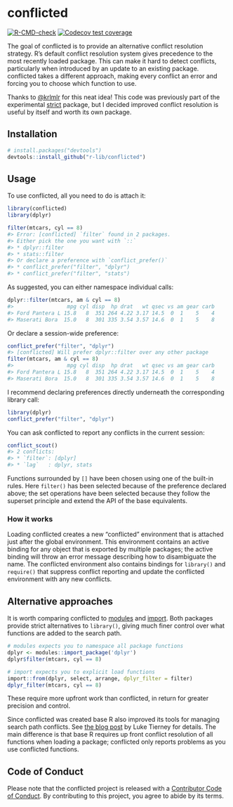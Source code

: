 
<!-- README.md is generated from README.Rmd. Please edit that file -->

# conflicted

<!-- badges: start -->

[![R-CMD-check](https://github.com/r-lib/conflicted/workflows/R-CMD-check/badge.svg)](https://github.com/r-lib/conflicted/actions)
[![Codecov test
coverage](https://codecov.io/gh/r-lib/conflicted/branch/main/graph/badge.svg)](https://app.codecov.io/gh/r-lib/conflicted?branch=main)
<!-- badges: end -->

The goal of conflicted is to provide an alternative conflict resolution
strategy. R’s default conflict resolution system gives precedence to the
most recently loaded package. This can make it hard to detect conflicts,
particularly when introduced by an update to an existing package.
conflicted takes a different approach, making every conflict an error
and forcing you to choose which function to use.

Thanks to [@krlmlr](https://github.com/krlmlr) for this neat idea! This
code was previously part of the experimental
[strict](https://github.com/hadley/strict) package, but I decided
improved conflict resolution is useful by itself and worth its own
package.

## Installation

``` r
# install.packages("devtools")
devtools::install_github("r-lib/conflicted")
```

## Usage

To use conflicted, all you need to do is attach it:

``` r
library(conflicted)
library(dplyr)

filter(mtcars, cyl == 8)
#> Error: [conflicted] `filter` found in 2 packages.
#> Either pick the one you want with `::` 
#> * dplyr::filter
#> * stats::filter
#> Or declare a preference with `conflict_prefer()`
#> * conflict_prefer("filter", "dplyr")
#> * conflict_prefer("filter", "stats")
```

As suggested, you can either namespace individual calls:

``` r
dplyr::filter(mtcars, am & cyl == 8)
#>                 mpg cyl disp  hp drat   wt qsec vs am gear carb
#> Ford Pantera L 15.8   8  351 264 4.22 3.17 14.5  0  1    5    4
#> Maserati Bora  15.0   8  301 335 3.54 3.57 14.6  0  1    5    8
```

Or declare a session-wide preference:

``` r
conflict_prefer("filter", "dplyr")
#> [conflicted] Will prefer dplyr::filter over any other package
filter(mtcars, am & cyl == 8)
#>                 mpg cyl disp  hp drat   wt qsec vs am gear carb
#> Ford Pantera L 15.8   8  351 264 4.22 3.17 14.5  0  1    5    4
#> Maserati Bora  15.0   8  301 335 3.54 3.57 14.6  0  1    5    8
```

I recommend declaring preferences directly underneath the corresponding
library call:

``` r
library(dplyr)
conflict_prefer("filter", "dplyr")
```

You can ask conflicted to report any conflicts in the current session:

``` r
conflict_scout()
#> 2 conflicts:
#> * `filter`: [dplyr]
#> * `lag`   : dplyr, stats
```

Functions surrounded by `[]` have been chosen using one of the built-in
rules. Here `filter()` has been selected because of the preference
declared above; the set operations have been selected because they
follow the superset principle and extend the API of the base
equivalents.

### How it works

Loading conflicted creates a new “conflicted” environment that is
attached just after the global environment. This environment contains an
active binding for any object that is exported by multiple packages; the
active binding will throw an error message describing how to
disambiguate the name. The conflicted environment also contains bindings
for `library()` and `require()` that suppress conflict reporting and
update the conflicted environment with any new conflicts.

## Alternative approaches

It is worth comparing conflicted to
[modules](https://github.com/klmr/modules) and
[import](https://github.com/rticulate/import). Both packages provide
strict alternatives to `library()`, giving much finer control over what
functions are added to the search path.

``` r
# modules expects you to namespace all package functions
dplyr <- modules::import_package('dplyr')
dplyr$filter(mtcars, cyl == 8)

# import expects you to explicit load functions
import::from(dplyr, select, arrange, dplyr_filter = filter)
dplyr_filter(mtcars, cyl == 8)
```

These require more upfront work than conflicted, in return for greater
precision and control.

Since conflicted was created base R also improved its tools for managing
search path conflicts. See [the blog
post](https://developer.r-project.org/Blog/public/2019/03/19/managing-search-path-conflicts/)
by Luke Tierney for details. The main difference is that base R requires
up front conflict resolution of all functions when loading a package;
conflicted only reports problems as you use conflicted functions.

## Code of Conduct

Please note that the conflicted project is released with a [Contributor
Code of Conduct](https://conflicted.r-lib.org/CODE_OF_CONDUCT.html). By
contributing to this project, you agree to abide by its terms.
